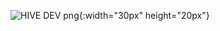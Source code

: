 ![HIVE DEV png](https://github.com/LeoCorleone/tcc_senai/assets/131728086/46067eda-39e9-4792-a076-4cb47c25924e){:width="30px" height="20px"}


